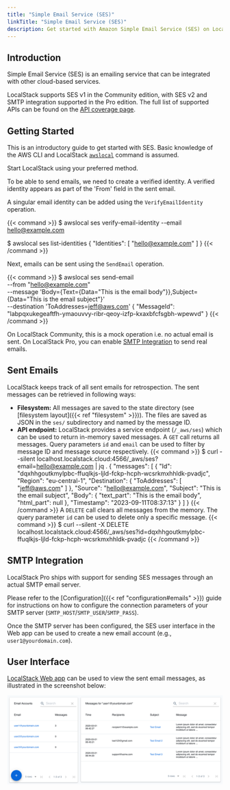 ```yaml
---
title: "Simple Email Service (SES)"
linkTitle: "Simple Email Service (SES)"
description: Get started with Amazon Simple Email Service (SES) on LocalStack
---
```


## Introduction

Simple Email Service (SES) is an emailing service that can be integrated with other cloud-based services.

LocalStack supports SES v1 in the Community edition, with SES v2 and SMTP integration supported in the Pro edition.
The full list of supported APIs can be found on the [API coverage page](https://docs.localstack.cloud/references/coverage/coverage_ses/).

## Getting Started

This is an introductory guide to get started with SES.
Basic knowledge of the AWS CLI and LocalStack [`awslocal`](https://github.com/localstack/awscli-local) command is assumed.

Start LocalStack using your preferred method.

To be able to send emails, we need to create a verified identity.
A verified identity appears as part of the 'From' field in the sent email.

A singular email identity can be added using the `VerifyEmailIdentity` operation.

{{< command >}}
$ awslocal ses verify-email-identity --email hello@example.com

$ awslocal ses list-identities
{
    "Identities": [
        "hello@example.com"
    ]
}
{{< /command >}}

Next, emails can be sent using the `SendEmail` operation.

{{< command >}}
$ awslocal ses send-email \
        --from "hello@example.com"   \
        --message 'Body={Text={Data="This is the email body"}},Subject={Data="This is the email subject"}'   \
        --destination 'ToAddresses=jeff@aws.com'
{
    "MessageId": "labpqxukegeaftfh-ymaouvvy-ribr-qeoy-izfp-kxaxbfcfsgbh-wpewvd"
}
{{< /command >}}

On LocalStack Community, this is a mock operation i.e. no actual email is sent.
On LocalStack Pro, you can enable [SMTP Integration](#smtp-integration) to send real emails.


## Sent Emails

LocalStack keeps track of all sent emails for retrospection.
The sent messages can be retrieved in following ways:
- **Filesystem:** All messages are saved to the state directory (see [filesystem layout]({{< ref "filesystem" >}})).
    The files are saved as JSON in the `ses/` subdirectory and named by the message ID.
- **API endpoint:** LocalStack provides a service endpoint (`/_aws/ses`) which can be used to return in-memory saved messages.
    A `GET` call returns all messages.
    Query parameters `id` and `email` can be used to filter by message ID and message source respectively.
    {{< command >}}
$ curl --silent localhost.localstack.cloud:4566/_aws/ses?email=hello@example.com | jq .
{
  "messages": [
    {
      "Id": "dqxhhgoutkmylpbc-ffuqlkjs-ljld-fckp-hcph-wcsrkmxhhldk-pvadjc",
      "Region": "eu-central-1",
      "Destination": {
        "ToAddresses": [
          "jeff@aws.com"
        ]
      },
      "Source": "hello@example.com",
      "Subject": "This is the email subject",
      "Body": {
        "text_part": "This is the email body",
        "html_part": null
      },
      "Timestamp": "2023-09-11T08:37:13"
    }
  ]
}
    {{< /command >}}
    A `DELETE` call clears all messages from the memory.
    The query parameter `id` can be used to delete only a specific message.
    {{< command >}}
    $ curl --silent -X DELETE localhost.localstack.cloud:4566/_aws/ses?id=dqxhhgoutkmylpbc-ffuqlkjs-ljld-fckp-hcph-wcsrkmxhhldk-pvadjc
    {{< /command >}}


## SMTP Integration

LocalStack Pro ships with support for sending SES messages through an actual SMTP email server.

Please refer to the [Configuration]({{< ref "configuration#emails" >}}) guide for instructions on how to configure the connection parameters of your SMTP server (`SMTP_HOST`/`SMTP_USER`/`SMTP_PASS`).

Once the SMTP server has been configured, the SES user interface in the Web app can be used to create a new email account (e.g., `user1@yourdomain.com`).


## User Interface

[LocalStack Web app](https://app.localstack.cloud) can be used to view the sent email messages, as illustrated in the screenshot below:

![SES Web Interface](sesInterface.png)
